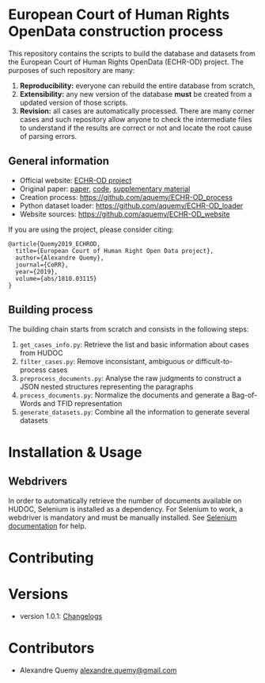 # European Court of Human Rights OpenData construction process

This repository contains the scripts to build the database and datasets from the European Court of Human Rights OpenData (ECHR-OD) project.
The purposes of such repository are many:

1. **Reproducibility:** everyone can rebuild the entire database from scratch,
2. **Extensibility:** any new version of the database **must** be created from a updated version of those scripts.
3. **Revision:** all cases are automatically processed. There are many corner cases and such repository allow anyone to check the intermediate files to understand if the results are correct or not and locate the root cause of parsing errors.


## General information

- Official website: [ECHR-OD project](https://echr-od.eu)
- Original paper: [paper](https://arxiv.org/abs/1810.03115), [code](https://github.com/aquemy/ECHR-OD_predictions), [supplementary material](https://github.com/aquemy/ECHR-OD_project_supplementary_material)
- Creation process: https://github.com/aquemy/ECHR-OD_process
- Python dataset loader: https://github.com/aquemy/ECHR-OD_loader
- Website sources: https://github.com/aquemy/ECHR-OD_website

If you are using the project, please consider citing:
```
@article{Quemy2019_ECHROD,
  title={European Court of Human Right Open Data project},
  author={Alexandre Quemy},
  journal={CoRR},
  year={2019},
  volume={abs/1810.03115}
}
```

## Building process

The building chain starts from scratch and consists in the following steps:

1. ```get_cases_info.py```: Retrieve the list and basic information about cases from HUDOC
2. ```filter_cases.py```: Remove inconsistant, ambiguous or difficult-to-process cases
3. ```preprocess_documents.py```: Analyse the raw judgments to construct a JSON nested structures representing the paragraphs
4. ```process_documents.py```: Normalize the documents and generate a Bag-of-Words and TFID representation
5. ```generate_datasets.py```: Combine all the information to generate several datasets

# Installation & Usage

## Webdrivers

In order to automatically retrieve the number of documents available on HUDOC, Selenium is installed as a dependency. For Selenium to work, a webdriver is mandatory and must be manually installed. See [Selenium documentation](https://selenium-python.readthedocs.io/installation.html#drivers) for help.


# Contributing

# Versions

- version 1.0.1: [Changelogs](https://github.com/aquemy/ECHR-OD_process/blob/master/changelog/1.0.1.md)

# Contributors

- Alexandre Quemy <alexandre.quemy@gmail.com>
